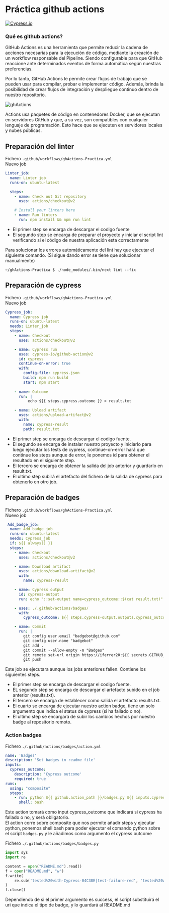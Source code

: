 # Práctica github actions

[![Cypress.io](https://img.shields.io/badge/tested%20with-Cypress-04C38E.svg)](https://www.cypress.io/)


### Qué es github actions?
GitHub Actions es una herramienta que permite reducir la cadena de acciones necesarias para la ejecución de código, mediante la creación de un workflow responsable del Pipeline. Siendo configurable para que GitHub reaccione ante determinados eventos de forma automática según nuestras preferencias.

Por lo tanto, GitHub Actions le permite crear flujos de trabajo que se pueden usar para compilar, probar e implementar código. Además, brinda la posibilidad de crear flujos de integración y despliegue continuo dentro de nuestro repositorio.

![ghActions](https://img2.storyblok.com/672x0/f/79165/1200x630/ebb5571e69/github-action-01.png)

Actions usa paquetes de código en contenedores Docker, que se ejecutan en servidores GitHub y que, a su vez, son compatibles con cualquier lenguaje de programación. Esto hace que se ejecuten en servidores locales y nubes públicas.


## Preparación del linter

Fichero `.github/workflows/ghActions-Practica.yml`  
Nuevo job
```yaml
Linter_job:
  name: Linter job
  runs-on: ubuntu-latest

  steps:
    - name: Check out Git repository
      uses: actions/checkout@v2

    # Install your linters here
    - name: Run linters
      run: npm install && npm run lint
```

* El primer step se encarga de descargar el codigo fuente
* El segundo step se encarga de preparar el proyecto y iniciar el script lint verificando si el código de nuestra aplicación esta correctamente

Para solucionar los errores automáticamente del lint hay que ejecutar el siguiente comando. (Si sigue dando error se tiene que solucionar manualmente)
```console
~/ghActions-Practica $ ./node_modules/.bin/next lint --fix
```


## Preparación de cypress

Fichero `.github/workflows/ghActions-Practica.yml`  
Nuevo job
```yaml
Cypress_job:
  name: Cypress job
  runs-on: ubuntu-latest
  needs: Linter_job
  steps:
    - name: Checkout
      uses: actions/checkout@v2

    - name: Cypress run
      uses: cypress-io/github-action@v2
      id: cypress
      continue-on-error: true
      with:
        config-file: cypress.json
        build: npm run build
        start: npm start
    
    - name: Outcome
      run: |
          echo ${{ steps.cypress.outcome }} > result.txt

    - name: Upload artifact
      uses: actions/upload-artifact@v2
      with:
        name: cypress-result
        path: result.txt
```

* El primer step se encarga de descargar el codigo fuente.
* El segundo se encarga de instalar nuestro proyecto y iniciarlo para luego ejecutar los tests de cypress, continue-on-error hará que continue los steps aunque de error, le ponemos id para obtener el resultado en el siguiente step.
* El tercero se encarga de obtener la salida del job anterior y guardarlo en result.txt.
* El ultimo step subirá el artefacto del fichero de la salida de cypress para obtenerlo en otro job.

## Preparación de badges
Fichero `.github/workflows/ghActions-Practica.yml`  
Nuevo job

```yaml
 Add_badge_job:
  name: Add badge job
  runs-on: ubuntu-latest
  needs: Cypress_job
  if: ${{ always() }}
  steps:
    - name: Checkout
      uses: actions/checkout@v2

    - name: Download artifact
      uses: actions/download-artifact@v2
      with:
        name: cypress-result

    - name: Cypress output
      id: cypress-output
      run: echo "::set-output name=cypress_outcome::$(cat result.txt)"

    - uses: ./.github/actions/badges/
      with:
        cypress_outcome: ${{ steps.cypress-output.outputs.cypress_outcome }}

    - name: Commit
      run: |
        git config user.email "badgebot@github.com"
        git config user.name "badgebot"
        git add .
        git commit --allow-empty -m "Badges"
        git remote set-url origin https://iferrer20:${{ secrets.GITHUB_TOKEN }}@github.com/iferrer20/ghActions-Practica.git
        git push
```

Este job se ejecutara aunque los jobs anteriores fallen. Contiene los siguientes steps.
* El primer step se encarga de descargar el codigo fuente.
* EL segundo step se encarga de descargar el artefacto subido en el job anterior (results.txt).
* El tercero se encarga de establecer como salida el artefacto results.txt.
* El cuarto se encarga de ejecutar nuestro action badge, tiene un solo argumento que indica el status de cypress (si ha fallado o no).
* El ultimo step se encargará de subir los cambios hechos por nuestro badge al repositorio remoto.

### Action badges
Fichero `./.github/actions/badges/action.yml`
```yaml
name: 'Badges'
description: 'Set badges in readme file'
inputs:
  cypress_outcome:
    description: 'Cypress outcome'
    required: true
runs:
  using: "composite"
  steps:
    - run: python ${{ github.action_path }}/badges.py ${{ inputs.cypress_outcome }}
      shell: bash
```

Este action tomará como input cypress_outcome que indicará si cypress ha fallado o no, y será obligatorio.  
El action corre sobre composite que nos permite añadir steps y ejecutar python, ponemos shell bash para poder ejecutar el comando python sobre el script `badges.py` y le añadimos como argumento el cypress outcome

Fichero `./.github/actions/badges/badges.py`
```python
import sys
import re

content = open("README.md").read()
f = open("README.md", "w")
f.write(
    re.sub('tested%20with-Cypress-04C38E|test-failure-red', 'tested%20with-Cypress-04C38E' if sys.argv[1] == "success" else 'test-failure-red', content)
)
f.close()
```

Dependiendo de si el primer argumento es success, el script substituirá el uri que indica el tipo de badge, y lo guardará al README.md


